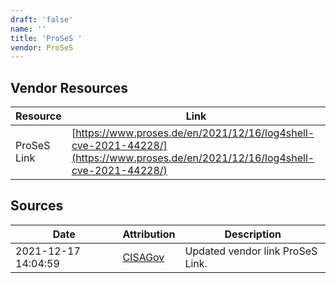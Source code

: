 ```yaml
---
draft: 'false'
name: ''
title: 'ProSeS '
vendor: ProSeS
---
```


## Vendor Resources
| Resource | Link |
| --- | --- |
| ProSeS Link | [https://www.proses.de/en/2021/12/16/log4shell-cve-2021-44228/](https://www.proses.de/en/2021/12/16/log4shell-cve-2021-44228/) |



## Sources
| Date | Attribution | Description |
| --- | --- | --- |
| 2021-12-17 14:04:59 | [CISAGov](https://raw.githubusercontent.com/cisagov/log4j-affected-db/develop/README.md) | Updated vendor link ProSeS Link.  |
